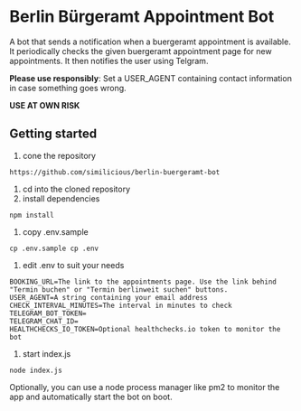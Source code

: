 # Berlin Bürgeramt Appointment Bot
A bot that sends a notification when a buergeramt appointment is available. 
It periodically checks the given buergeramt appointment page for new appointments. It then notifies the user using Telgram.

**Please use responsibly**: Set a USER_AGENT containing contact information in case something goes wrong.

**USE AT OWN RISK**

## Getting started
1. cone the repository
```
https://github.com/similicious/berlin-buergeramt-bot 
```
1. cd into the cloned repository
1. install dependencies
```
npm install
```
1. copy .env.sample
```
cp .env.sample cp .env
```
1. edit .env to suit your needs
```
BOOKING_URL=The link to the appointments page. Use the link behind "Termin buchen" or "Termin berlinweit suchen" buttons.
USER_AGENT=A string containing your email address
CHECK_INTERVAL_MINUTES=The interval in minutes to check
TELEGRAM_BOT_TOKEN=
TELEGRAM_CHAT_ID=
HEALTHCHECKS_IO_TOKEN=Optional healthchecks.io token to monitor the bot
```
1. start index.js
```
node index.js
```

Optionally, you can use a node process manager like pm2 to monitor the app and automatically start the bot on boot.
